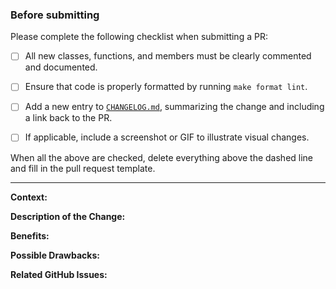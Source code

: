 ### Before submitting

Please complete the following checklist when submitting a PR:

- [ ] All new classes, functions, and members must be clearly commented and documented.

- [ ] Ensure that code is properly formatted by running `make format lint`.

- [ ] Add a new entry to [`CHANGELOG.md`](.github/CHANGELOG.md), summarizing the
      change and including a link back to the PR.

- [ ] If applicable, include a screenshot or GIF to illustrate visual changes.

When all the above are checked, delete everything above the dashed
line and fill in the pull request template.

------------------------------------------------------------------------------------------------------------

**Context:**

**Description of the Change:**

**Benefits:**

**Possible Drawbacks:**

**Related GitHub Issues:**
